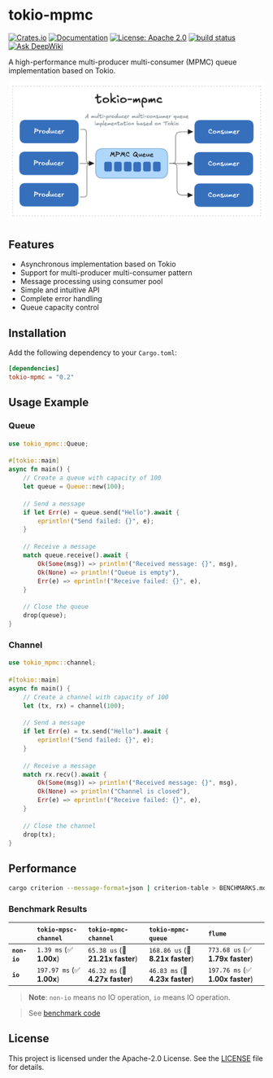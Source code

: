 # tokio-mpmc

[![Crates.io](https://img.shields.io/crates/v/tokio-mpmc.svg)](https://crates.io/crates/tokio-mpmc)
[![Documentation](https://docs.rs/tokio-mpmc/badge.svg)](https://docs.rs/tokio-mpmc)
[![License: Apache 2.0](https://img.shields.io/badge/License-Apache2.0-yellow.svg)](https://opensource.org/license/apache-2-0)
[<img alt="build status" src="https://img.shields.io/github/actions/workflow/status/lispking/tokio-mpmc/ci.yml?branch=main&style=for-the-badge" height="20">](https://github.com/lispking/tokio-mpmc/actions?query=branch%3Amain)
[![Ask DeepWiki](https://deepwiki.com/badge.svg)](https://deepwiki.com/lispking/tokio-mpmc)

A high-performance multi-producer multi-consumer (MPMC) queue implementation based on Tokio.

![architecture](docs/architecture.png)

## Features

- Asynchronous implementation based on Tokio
- Support for multi-producer multi-consumer pattern
- Message processing using consumer pool
- Simple and intuitive API
- Complete error handling
- Queue capacity control

## Installation

Add the following dependency to your `Cargo.toml`:

```toml
[dependencies]
tokio-mpmc = "0.2"
```

## Usage Example

### Queue

```rust
use tokio_mpmc::Queue;

#[tokio::main]
async fn main() {
    // Create a queue with capacity of 100
    let queue = Queue::new(100);

    // Send a message
    if let Err(e) = queue.send("Hello").await {
        eprintln!("Send failed: {}", e);
    }

    // Receive a message
    match queue.receive().await {
        Ok(Some(msg)) => println!("Received message: {}", msg),
        Ok(None) => println!("Queue is empty"),
        Err(e) => eprintln!("Receive failed: {}", e),
    }

    // Close the queue
    drop(queue);
}
```

### Channel

```rust
use tokio_mpmc::channel;

#[tokio::main]
async fn main() {
    // Create a channel with capacity of 100
    let (tx, rx) = channel(100);

    // Send a message
    if let Err(e) = tx.send("Hello").await {
        eprintln!("Send failed: {}", e);
    }

    // Receive a message
    match rx.recv().await {
        Ok(Some(msg)) => println!("Received message: {}", msg),
        Ok(None) => println!("Channel is closed"),
        Err(e) => eprintln!("Receive failed: {}", e),
    }

    // Close the channel
    drop(tx);
}
```

## Performance

```bash
cargo criterion --message-format=json | criterion-table > BENCHMARKS.md
```

### Benchmark Results

|              | `tokio-mpsc-channel`          | `tokio-mpmc-channel`             | `tokio-mpmc-queue`               | `flume`                           |
|:-------------|:------------------------------|:---------------------------------|:---------------------------------|:--------------------------------- |
| **`non-io`** | `1.39 ms` (✅ **1.00x**)       | `65.38 us` (🚀 **21.21x faster**) | `168.86 us` (🚀 **8.21x faster**) | `773.68 us` (✅ **1.79x faster**)  |
| **`io`**     | `197.97 ms` (✅ **1.00x**)     | `46.32 ms` (🚀 **4.27x faster**)  | `46.83 ms` (🚀 **4.23x faster**)  | `197.76 ms` (✅ **1.00x faster**)  |

> **Note**: `non-io` means no IO operation, `io` means IO operation.

> See [benchmark code](./benches/queue_benchmark.rs)

## License

This project is licensed under the Apache-2.0 License. See the [LICENSE](LICENSE) file for details.
